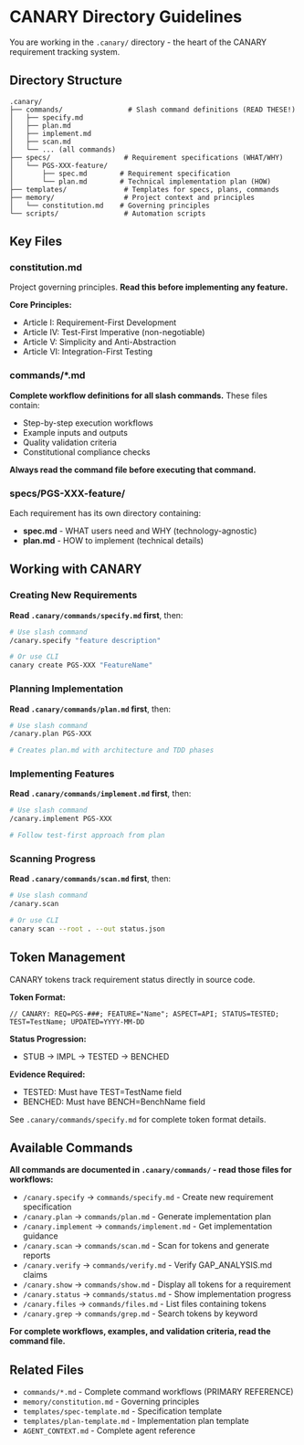 <!-- CANARY: REQ=CBIN-148; FEATURE="InstructionTemplates"; ASPECT=Docs; STATUS=BENCHED; TEST=TestCopilotInstructionTemplateValidity; BENCH=BenchmarkCreateCopilotInstructions; UPDATED=2025-10-19 -->

# CANARY Directory Guidelines

You are working in the `.canary/` directory - the heart of the CANARY requirement tracking system.

## Directory Structure

```
.canary/
├── commands/                # Slash command definitions (READ THESE!)
│   ├── specify.md
│   ├── plan.md
│   ├── implement.md
│   ├── scan.md
│   └── ... (all commands)
├── specs/                  # Requirement specifications (WHAT/WHY)
│   └── PGS-XXX-feature/
│       ├── spec.md        # Requirement specification
│       └── plan.md        # Technical implementation plan (HOW)
├── templates/              # Templates for specs, plans, commands
├── memory/                 # Project context and principles
│   └── constitution.md    # Governing principles
└── scripts/                # Automation scripts
```

## Key Files

### constitution.md
Project governing principles. **Read this before implementing any feature.**

**Core Principles:**
- Article I: Requirement-First Development
- Article IV: Test-First Imperative (non-negotiable)
- Article V: Simplicity and Anti-Abstraction
- Article VI: Integration-First Testing

### commands/*.md
**Complete workflow definitions for all slash commands.** These files contain:
- Step-by-step execution workflows
- Example inputs and outputs
- Quality validation criteria
- Constitutional compliance checks

**Always read the command file before executing that command.**

### specs/PGS-XXX-feature/
Each requirement has its own directory containing:
- **spec.md** - WHAT users need and WHY (technology-agnostic)
- **plan.md** - HOW to implement (technical details)

## Working with CANARY

### Creating New Requirements

**Read `.canary/commands/specify.md` first**, then:

```bash
# Use slash command
/canary.specify "feature description"

# Or use CLI
canary create PGS-XXX "FeatureName"
```

### Planning Implementation

**Read `.canary/commands/plan.md` first**, then:

```bash
# Use slash command
/canary.plan PGS-XXX

# Creates plan.md with architecture and TDD phases
```

### Implementing Features

**Read `.canary/commands/implement.md` first**, then:

```bash
# Use slash command
/canary.implement PGS-XXX

# Follow test-first approach from plan
```

### Scanning Progress

**Read `.canary/commands/scan.md` first**, then:

```bash
# Use slash command
/canary.scan

# Or use CLI
canary scan --root . --out status.json
```

## Token Management

CANARY tokens track requirement status directly in source code.

**Token Format:**
```
// CANARY: REQ=PGS-###; FEATURE="Name"; ASPECT=API; STATUS=TESTED; TEST=TestName; UPDATED=YYYY-MM-DD
```

**Status Progression:**
- STUB → IMPL → TESTED → BENCHED

**Evidence Required:**
- TESTED: Must have TEST=TestName field
- BENCHED: Must have BENCH=BenchName field

See `.canary/commands/specify.md` for complete token format details.

## Available Commands

**All commands are documented in `.canary/commands/` - read those files for workflows:**

- `/canary.specify` → `commands/specify.md` - Create new requirement specification
- `/canary.plan` → `commands/plan.md` - Generate implementation plan
- `/canary.implement` → `commands/implement.md` - Get implementation guidance
- `/canary.scan` → `commands/scan.md` - Scan for tokens and generate reports
- `/canary.verify` → `commands/verify.md` - Verify GAP_ANALYSIS.md claims
- `/canary.show` → `commands/show.md` - Display all tokens for a requirement
- `/canary.status` → `commands/status.md` - Show implementation progress
- `/canary.files` → `commands/files.md` - List files containing tokens
- `/canary.grep` → `commands/grep.md` - Search tokens by keyword

**For complete workflows, examples, and validation criteria, read the command file.**

## Related Files

- `commands/*.md` - Complete command workflows (PRIMARY REFERENCE)
- `memory/constitution.md` - Governing principles
- `templates/spec-template.md` - Specification template
- `templates/plan-template.md` - Implementation plan template
- `AGENT_CONTEXT.md` - Complete agent reference

